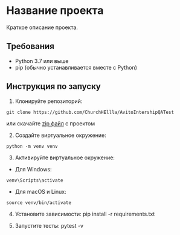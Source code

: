# Название проекта

Краткое описание проекта.

## Требования

- Python 3.7 или выше
- pip (обычно устанавливается вместе с Python)

## Инструкция по запуску

1. Клонируйте репозиторий:
```
git clone https://github.com/ChurchHEllla/AvitoIntershipQATest
```
или скачайте [zip файл](https://github.com//ChurchHEllla/AvitoIntershipQATest/archive/refs/heads/main.zip) с проектом

2. Создайте виртуальное окружение:
```
python -m venv venv
```
3. Активируйте виртуальное окружение:
- Для Windows:
```
venv\Scripts\activate
```
- Для macOS и Linux:
```
source venv/bin/activate
```

4. Установите зависимости:
pip install -r requirements.txt

5. Запустите тесты:
pytest -v